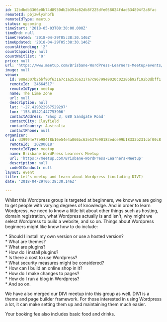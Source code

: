 ```yaml
---
id: 12bdbdb3366e0b74d8950db2b394e82db8f225dfe058024fdad634894f2a8fac
remoteId: pbjzwlyxhbfb
remoteIdType: meetup
status: upcoming
timeStart: '2018-05-03T08:30:00.000Z'
timeEnd: null
timeCreated: '2018-04-29T05:38:30.146Z'
timeUpdated: '2018-04-29T05:38:30.146Z'
countAttending: '2'
countCapacity: null
countWaitlist: '0'
price: null
url: 'https://www.meetup.com/Brisbane-WordPress-Learners-Meetup/events/250169096/'
image: null
venue:
  id: 988e307b2bbf90f631a7c1a2536a317a7c96799e9020c02286b92f192b3dbff1
  remoteId: '24664517'
  remoteIdType: meetup
  name: The Lime Zone
  url: null
  description: null
  lat: '-27.419322967529297'
  lon: '153.05421447753906'
  contactAddress: 'Shop 3, 680 Sandgate Road'
  contactCity: Clayfield
  contactCountry: Australia
  contactPhone: null
organizer:
  id: d39994e77e984f8b16e54e4a066bc63e537e90183edce99b18333b231cbf00c8
  remoteId: '20200018'
  remoteIdType: meetup
  name: Brisbane WordPress Learners Meetup
  url: 'https://meetup.com/Brisbane-WordPress-Learners-Meetup'
  description: null
  codeOfConduct: null
layout: event
title: Let's meetup and learn about Wordpress (including DIVI)
date: '2018-04-29T05:38:30.146Z'

---
```

<p>Whilst this Wordpress group is targeted at beginners, we know we are going to get people with varying degrees of knowledge. And in order to learn Wordpress, we need to know a little bit about other things such as hosting, domain registration, what Wordpress actually is and isn't, why might we select Wordpress to build a website, and so on. Things about Wordpress beginners might like know how to do include:</p> <p>* Should I install my own version or use a hosted version?<br/>* What are themes?<br/>* What are plugins?<br/>* How do I install plugins?<br/>* Is there a cost to use Wordpress?<br/>* What security measures might be considered?<br/>* How can I build an online shop in it?<br/>* How do I make changes to pages?<br/>* How do I run a blog in Wordpress?<br/>* And so on.</p> <p>We have also merged our DIVI meetup into this group as well. DIVI is a theme and page builder framework. For those interested in using Wordpress a lot, it can make setting them up and maintaining them much easier.</p> <p>Your booking fee also includes basic food and drinks.</p>
